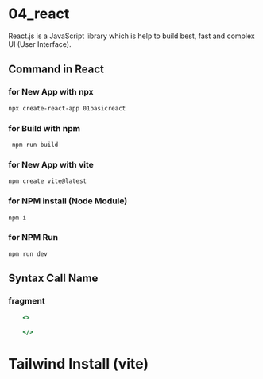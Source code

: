 # 04_react
React.js is a JavaScript library which is help to build best, fast and complex UI (User Interface).

## Command in React 

### for New App with npx
```terminal
npx create-react-app 01basicreact
```

### for Build with npm
```terminal
 npm run build
```

### for New App with vite
```terminal
npm create vite@latest
```

### for NPM install (Node Module)
```terminal
npm i
```

### for NPM Run
```terminal
npm run dev
```

## Syntax Call Name
### fragment
```jsx
    <>
    
    </>
```

# Tailwind Install (vite)

